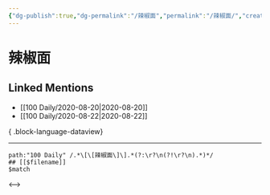 ```yaml
---
{"dg-publish":true,"dg-permalink":"/辣椒面","permalink":"/辣椒面/","created":"2023-04-07T12:19:29.000+08:00","updated":"2023-04-10T17:17:04.000+08:00"}
---
```


# 辣椒面

## Linked Mentions
- [[100 Daily/2020-08-20\|2020-08-20]]
- [[100 Daily/2020-08-22\|2020-08-22]]

{ .block-language-dataview}

---

```expander
path:"100 Daily" /.*\[\[辣椒面\]\].*(?:\r?\n(?!\r?\n).*)*/
## [[$filename]]
$match
```

<-->
